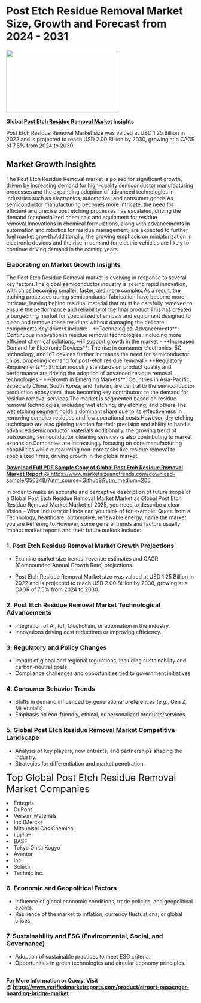 <H1>Post Etch Residue Removal Market Size, Growth and Forecast from 2024 - 2031</H1><img class="aligncenter size-medium wp-image-584254" src="https://thirdeyenews.in/wp-content/uploads/2024/09/Global-Market-Research-300x168.jpeg" alt="" width="300" height="168" /><p><strong>Global&nbsp;<a href="https://www.marketsizeandtrends.com/download-sample/350348/?utm_source=Github8j?utm_medium=205">Post Etch Residue Removal Market</a> Insights</strong></p><p>Post Etch Residue Removal Market size was valued at USD 1.25 Billion in 2022 and is projected to reach USD 2.00 Billion by 2030, growing at a CAGR of 7.5% from 2024 to 2030.</p><p><h2>Market Growth Insights</h2> The Post Etch Residue Removal market is poised for significant growth, driven by increasing demand for high-quality semiconductor manufacturing processes and the expanding adoption of advanced technologies in industries such as electronics, automotive, and consumer goods.As semiconductor manufacturing becomes more intricate, the need for efficient and precise post etching processes has escalated, driving the demand for specialized chemicals and equipment for residue removal.Innovations in chemical formulations, along with advancements in automation and robotics for residue management, are expected to further fuel market growth.Additionally, the growing emphasis on miniaturization in electronic devices and the rise in demand for electric vehicles are likely to continue driving demand in the coming years.<p><a href="#"></a></p> <h3>Elaborating on Market Growth Insights</h3> The Post Etch Residue Removal market is evolving in response to several key factors.The global semiconductor industry is seeing rapid innovation, with chips becoming smaller, faster, and more complex.As a result, the etching processes during semiconductor fabrication have become more intricate, leaving behind residual material that must be carefully removed to ensure the performance and reliability of the final product.This has created a burgeoning market for specialized chemicals and equipment designed to clean and remove these residues without damaging the delicate components.Key drivers include: - **Technological Advancements**: Continuous innovation in residue removal technologies, including more efficient chemical solutions, will support growth in the market.- **Increased Demand for Electronic Devices**: The rise in consumer electronics, 5G technology, and IoT devices further increases the need for semiconductor chips, propelling demand for post-etch residue removal.- **Regulatory Requirements**: Stricter industry standards on product quality and performance are driving the adoption of advanced residue removal technologies.- **Growth in Emerging Markets**: Countries in Asia-Pacific, especially China, South Korea, and Taiwan, are central to the semiconductor production ecosystem, thus becoming key contributors to the demand for residue removal services.The market is segmented based on residue removal technologies, including wet etching, dry etching, and others.The wet etching segment holds a dominant share due to its effectiveness in removing complex residues and low operational costs.However, dry etching techniques are also gaining traction for their precision and ability to handle advanced semiconductor materials.Additionally, the growing trend of outsourcing semiconductor cleaning services is also contributing to market expansion.Companies are increasingly focusing on core manufacturing capabilities while outsourcing non-core tasks like residue removal to specialized firms, driving growth in the global market.<p><a href="#"></p><p><span class=""><strong>Download Full PDF Sample Copy of Global Post Etch Residue Removal Market Report</strong> @ <a href="https://www.marketsizeandtrends.com/download-sample/350348/?utm_source=Github8j?utm_medium=205" target="_blank">https://www.marketsizeandtrends.com/download-sample/350348/?utm_source=Github8j?utm_medium=205</a></span></p><p>In order to make an accurate and perceptive description of future scope of a Global&nbsp;Post Etch Residue Removal Market Market as Global&nbsp;Post Etch Residue Removal Market Market of 2025, you need to describe a clear Vision &ndash; What Industry or Linda can you think of for example: Quote from a Technology, healthcare, automotive, renewable energy, name the market you are Reffering to.However, some general trends and factors usually impact market reports and their future outlook include:</p><h3>1.&nbsp;<strong>Post Etch Residue Removal Market Growth Projections</strong></h3><ul><li>Examine market size trends, revenue estimates and CAGR (Compounded Annual Growth Rate) projections.</li><li><p>Post Etch Residue Removal Market size was valued at USD 1.25 Billion in 2022 and is projected to reach USD 2.00 Billion by 2030, growing at a CAGR of 7.5% from 2024 to 2030.</p></li></ul><h3>2.&nbsp;<strong>Post Etch Residue Removal Market Technological Advancements</strong></h3><ul><li>Integration of AI, IoT, blockchain, or automation in the industry.</li><li>Innovations driving cost reductions or improving efficiency.</li></ul><h3>3.&nbsp;<strong>Regulatory and Policy Changes</strong></h3><ul><li>Impact of global and regional regulations, including sustainability and carbon-neutral goals.</li><li>Compliance challenges and opportunities tied to government initiatives.</li></ul><h3>4.&nbsp;<strong>Consumer Behavior Trends</strong></h3><ul><li>Shifts in demand influenced by generational preferences (e.g., Gen Z, Millennials).</li><li>Emphasis on eco-friendly, ethical, or personalized products/services.</li></ul><h3>5.&nbsp;<strong>Global Post Etch Residue Removal Market Competitive Landscape</strong></h3><ul><li>Analysis of key players, new entrants, and partnerships shaping the industry.</li><li>Strategies for differentiation and market penetration.</li></ul><p data-pm-slice="1 1 []"><span style="color: inherit; font-family: inherit; font-size: 25px;">Top Global Post Etch Residue Removal Market Companies</span></p><div class="" data-test-id=""><p><li>Entegris</li><li> DuPont</li><li> Versum Materials</li><li> Inc.(Merck)</li><li> Mitsubishi Gas Chemical</li><li> Fujifilm</li><li> BASF</li><li> Tokyo Ohka Kogyo</li><li> Avantor</li><li> Inc.</li><li> Solexir</li><li> Technic Inc.</li></p></div><h3>6.&nbsp;<strong>Economic and Geopolitical Factors</strong></h3><ul><li>Influence of global economic conditions, trade policies, and geopolitical events.</li><li>Resilience of the market to inflation, currency fluctuations, or global crises.</li></ul><h3>7.&nbsp;<strong>Sustainability and ESG (Environmental, Social, and Governance)</strong></h3><ul><li>Adoption of sustainable practices to meet ESG criteria.</li><li>Opportunities in green technologies and circular economy principles.</li></ul><h2><strong style="font-size: 14px;">For More Information or Query, Visit @&nbsp;</strong><a style="background-color: #ffffff; font-size: 14px;" href="https://www.marketsizeandtrends.com/report/post-etch-residue-removal-market/" target="_blank">https://www.verifiedmarketreports.com/product/airport-passenger-boarding-bridge-market</a></h2>
